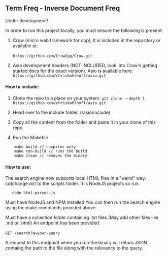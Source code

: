 ## Term Freq - Inverse Document Freq

Under development!

In order to run this project locally, you must ensure the following is present:

1. Crow (micro web framework for cpp), It is included in the repository or available at:
   <br></br>
   `https://github.com/CrowCpp/Crow.git`

2. Asio development headers (NOT INCLUDED, look into Crow's getting started docs for the exact version). Asio is available here:
   `https://github.com/chriskohlhoff/asio.git`

#### How to include:

1. Clone the repo to a place on your system.
   `git clone --depth 1 https://github.com/chriskohlhoff/asio.git`

2. Head over to the include folder. (/asio/include)
3. Copy all the content from the folder and paste it in your clone of this repo.

4. Run the Makefile

```make run // compiles and runs at the same time
    make build // compiles only
    make run-build // runs the build
    make clean // removes the binary
```

#### How to use:
The search engine now supports local HTML files in a "weird" way.
cd(change dir) to the scripts folder.
It is NodeJS projects so run:
```npm install
   node html-parser.js
```
Must have NodeJS and NPM installed
You can then run the search engine using the make commands provided above

Must have a collection folder containing .txt files (May add other files like .md or .html)
An endpoint has been provided:
<br></br>
`GET /search?q=your-query`

A request to this endpoint when you run the binary will return JSON containg the path to the file along with the relevancy to the query.
